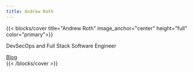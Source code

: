 ```yaml
---
title: Andrew Roth
---
```


{{< blocks/cover title="Andrew Roth" image_anchor="center" height="full" color="primary">}}
<div class="mx-auto">
<p class="lead mt-5">DevSecOps and Full Stack Software Engineer</p>
<a class="btn btn-lg btn-primary mr-3 mb-4" href="/blog/">Blog <i class="fas fa-arrow-alt-circle-right ml-2"></i></a>
</div>
{{< /blocks/cover >}}
